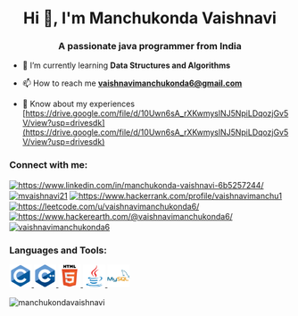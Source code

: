 <h1 align="center">Hi 👋, I'm Manchukonda Vaishnavi</h1>
<h3 align="center">A passionate java programmer from India</h3>

- 🌱 I’m currently learning **Data Structures and Algorithms**

- 📫 How to reach me **vaishnavimanchukonda6@gmail.com**

- 📄 Know about my experiences [https://drive.google.com/file/d/10Uwn6sA_rXKwmyslNJ5NpiLDqozjGv5V/view?usp=drivesdk](https://drive.google.com/file/d/10Uwn6sA_rXKwmyslNJ5NpiLDqozjGv5V/view?usp=drivesdk)

<h3 align="left">Connect with me:</h3>
<p align="left">
<a href="https://linkedin.com/in/https://www.linkedin.com/in/manchukonda-vaishnavi-6b5257244/" target="blank"><img align="center" src="https://raw.githubusercontent.com/rahuldkjain/github-profile-readme-generator/master/src/images/icons/Social/linked-in-alt.svg" alt="https://www.linkedin.com/in/manchukonda-vaishnavi-6b5257244/" height="30" width="40" /></a>
<a href="https://www.codechef.com/users/mvaishnavi21" target="blank"><img align="center" src="https://cdn.jsdelivr.net/npm/simple-icons@3.1.0/icons/codechef.svg" alt="mvaishnavi21" height="30" width="40" /></a>
<a href="https://www.hackerrank.com/https://www.hackerrank.com/profile/vaishnavimanchu1" target="blank"><img align="center" src="https://raw.githubusercontent.com/rahuldkjain/github-profile-readme-generator/master/src/images/icons/Social/hackerrank.svg" alt="https://www.hackerrank.com/profile/vaishnavimanchu1" height="30" width="40" /></a>
<a href="https://www.leetcode.com/https://leetcode.com/u/vaishnavimanchukonda6/" target="blank"><img align="center" src="https://raw.githubusercontent.com/rahuldkjain/github-profile-readme-generator/master/src/images/icons/Social/leet-code.svg" alt="https://leetcode.com/u/vaishnavimanchukonda6/" height="30" width="40" /></a>
<a href="https://www.hackerearth.com/https://www.hackerearth.com/@vaishnavimanchukonda6/" target="blank"><img align="center" src="https://raw.githubusercontent.com/rahuldkjain/github-profile-readme-generator/master/src/images/icons/Social/hackerearth.svg" alt="https://www.hackerearth.com/@vaishnavimanchukonda6/" height="30" width="40" /></a>
<a href="https://auth.geeksforgeeks.org/user/vaishnavimanchukonda6" target="blank"><img align="center" src="https://raw.githubusercontent.com/rahuldkjain/github-profile-readme-generator/master/src/images/icons/Social/geeks-for-geeks.svg" alt="vaishnavimanchukonda6" height="30" width="40" /></a>
</p>

<h3 align="left">Languages and Tools:</h3>
<p align="left"> <a href="https://www.cprogramming.com/" target="_blank" rel="noreferrer"> <img src="https://raw.githubusercontent.com/devicons/devicon/master/icons/c/c-original.svg" alt="c" width="40" height="40"/> </a> <a href="https://www.w3schools.com/cpp/" target="_blank" rel="noreferrer"> <img src="https://raw.githubusercontent.com/devicons/devicon/master/icons/cplusplus/cplusplus-original.svg" alt="cplusplus" width="40" height="40"/> </a> <a href="https://www.w3.org/html/" target="_blank" rel="noreferrer"> <img src="https://raw.githubusercontent.com/devicons/devicon/master/icons/html5/html5-original-wordmark.svg" alt="html5" width="40" height="40"/> </a> <a href="https://www.java.com" target="_blank" rel="noreferrer"> <img src="https://raw.githubusercontent.com/devicons/devicon/master/icons/java/java-original.svg" alt="java" width="40" height="40"/> </a> <a href="https://www.mysql.com/" target="_blank" rel="noreferrer"> <img src="https://raw.githubusercontent.com/devicons/devicon/master/icons/mysql/mysql-original-wordmark.svg" alt="mysql" width="40" height="40"/> </a> </p>

<p><img align="center" src="https://github-readme-stats.vercel.app/api/top-langs?username=manchukondavaishnavi&show_icons=true&locale=en&layout=compact" alt="manchukondavaishnavi" /></p>

